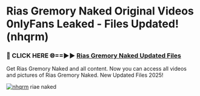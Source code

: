 # Rias Gremory Naked Original Videos 0nlyFans Leaked - Files Updated! (nhqrm)

<h3>🔴 CLICK HERE 🌐==►► <a href="https://tinyurl.com/yckcrads" rel="nofollow">Rias Gremory Naked Updated Files</a></h3>

Get Rias Gremory Naked and all content. Now you can access all videos and pictures of Rias Gremory Naked. New Updated Files 2025!

[![nhqrm](https://i.imgur.com/hpKpOFt.gif)](https://tinyurl.com/yckcrads)
riae naked
